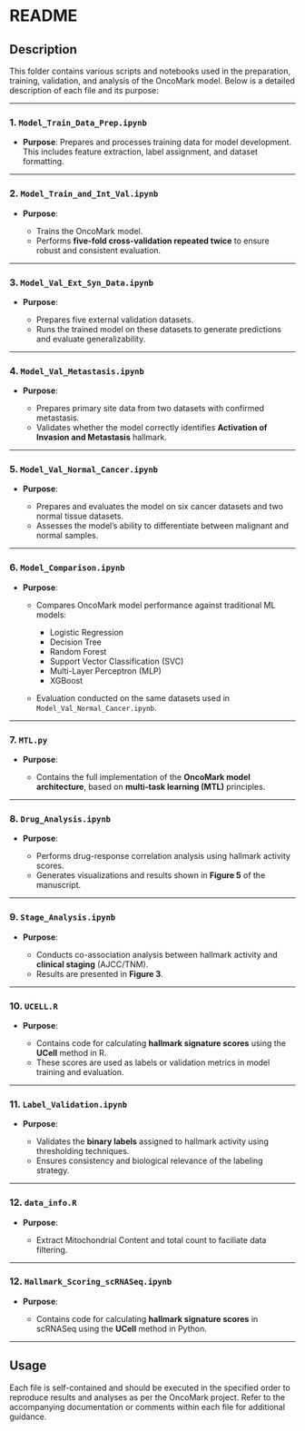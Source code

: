 # README

## Description
This folder contains various scripts and notebooks used in the preparation, training, validation, and analysis of the OncoMark model. Below is a detailed description of each file and its purpose:

---

### 1. **`Model_Train_Data_Prep.ipynb`**

* **Purpose**: Prepares and processes training data for model development. This includes feature extraction, label assignment, and dataset formatting.

---

### 2. **`Model_Train_and_Int_Val.ipynb`**

* **Purpose**:

  * Trains the OncoMark model.
  * Performs **five-fold cross-validation repeated twice** to ensure robust and consistent evaluation.

---

### 3. **`Model_Val_Ext_Syn_Data.ipynb`**

* **Purpose**:

  * Prepares five external validation datasets.
  * Runs the trained model on these datasets to generate predictions and evaluate generalizability.

---

### 4. **`Model_Val_Metastasis.ipynb`**

* **Purpose**:

  * Prepares primary site data from two datasets with confirmed metastasis.
  * Validates whether the model correctly identifies **Activation of Invasion and Metastasis** hallmark.

---

### 5. **`Model_Val_Normal_Cancer.ipynb`**

* **Purpose**:

  * Prepares and evaluates the model on six cancer datasets and two normal tissue datasets.
  * Assesses the model’s ability to differentiate between malignant and normal samples.

---

### 6. **`Model_Comparison.ipynb`**

* **Purpose**:

  * Compares OncoMark model performance against traditional ML models:

    * Logistic Regression
    * Decision Tree
    * Random Forest
    * Support Vector Classification (SVC)
    * Multi-Layer Perceptron (MLP)
    * XGBoost
  * Evaluation conducted on the same datasets used in `Model_Val_Normal_Cancer.ipynb`.

---

### 7. **`MTL.py`**

* **Purpose**:

  * Contains the full implementation of the **OncoMark model architecture**, based on **multi-task learning (MTL)** principles.

---

### 8. **`Drug_Analysis.ipynb`**

* **Purpose**:

  * Performs drug-response correlation analysis using hallmark activity scores.
  * Generates visualizations and results shown in **Figure 5** of the manuscript.

---

### 9. **`Stage_Analysis.ipynb`**

* **Purpose**:

  * Conducts co-association analysis between hallmark activity and **clinical staging** (AJCC/TNM).
  * Results are presented in **Figure 3**.

---

### 10. **`UCELL.R`**

* **Purpose**:

  * Contains code for calculating **hallmark signature scores** using the **UCell** method in R.
  * These scores are used as labels or validation metrics in model training and evaluation.

---

### 11. **`Label_Validation.ipynb`**

* **Purpose**:

  * Validates the **binary labels** assigned to hallmark activity using thresholding techniques.
  * Ensures consistency and biological relevance of the labeling strategy.

---

### 12. **`data_info.R`**

* **Purpose**:

  * Extract Mitochondrial Content and total count to faciliate data filtering.

---

### 12. **`Hallmark_Scoring_scRNASeq.ipynb`**

* **Purpose**:

  * Contains code for calculating **hallmark signature scores** in scRNASeq using the **UCell** method in Python.

---

## Usage
Each file is self-contained and should be executed in the specified order to reproduce results and analyses as per the OncoMark project. Refer to the accompanying documentation or comments within each file for additional guidance.
